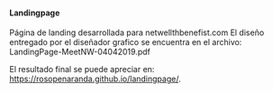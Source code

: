#### Landingpage
Página de landing desarrollada para netwellthbenefist.com
El diseño entregado por el diseñador grafico se encuentra en el archivo:
LandingPage-MeetNW-04042019.pdf

El resultado final se puede apreciar en:
https://rosopenaranda.github.io/landingpage/.
